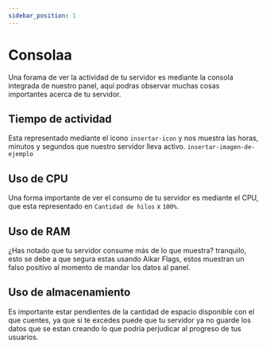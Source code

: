 ```yaml
---
sidebar_position: 1
---
```


# Consolaa

Una forama de ver la actividad de tu servidor es mediante la consola integrada de nuestro panel, aqui podras observar muchas cosas importantes acerca de tu servidor.

## Tiempo de actividad

Esta representado mediante el icono
`insertar-icon` y nos muestra las horas, minutos y segundos que nuestro servidor lleva activo. `insertar-imagen-de-ejemplo`


## Uso de CPU

Una forma importante de ver el consumo de tu servidor es mediante el CPU, que esta representado en `Cantidad de hilos` x `100%`.

## Uso de RAM

¿Has notado que tu servidor consume más de lo que muestra? tranquilo, esto se debe a que segura estas usando Aikar Flags, estos muestran un falso positivo al momento de mandar los datos al panel.

## Uso de almacenamiento

Es importante estar pendientes de la cantidad de espacio disponible con el que cuentes, ya que si te excedes puede que tu servidor ya no guarde los datos que se estan creando lo que podria perjudicar al progreso de tus usuarios.
